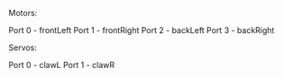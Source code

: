 Motors:

Port 0 - frontLeft
Port 1 - frontRight
Port 2 - backLeft
Port 3 - backRight


Servos:

Port 0 - clawL
Port 1 - clawR